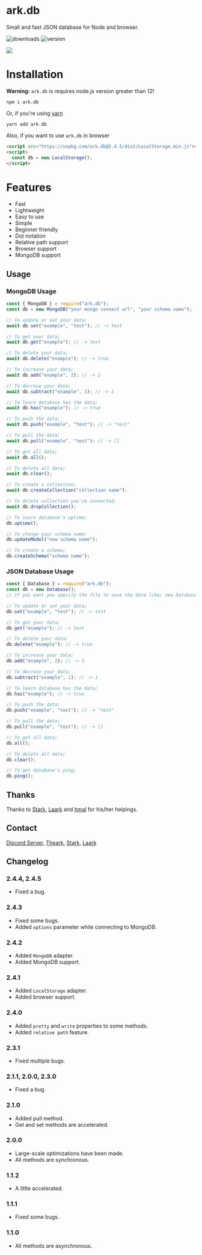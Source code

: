 # ark.db
Small and fast JSON database for Node and browser.

![downloads](http://img.shields.io/npm/dm/ark.db.svg?style=flat) ![version](https://img.shields.io/npm/v/ark.db?color=%2351F9C0&label=version)

<img src="https://nodei.co/npm/ark.db.png?downloads=true&downloadRank=true&stars=true">

# Installation
**Warning:** `ark.db` is requires node.js version greater than 12!
```
npm i ark.db
```

Or, if you're using [yarn](https://yarnpkg.com/)

```
yarn add ark.db
```

Also, if you want to use `ark.db` in browser

```html
<script src="https://unpkg.com/ark.db@2.4.5/dist/LocalStorage.min.js"></script>
<script>
  const db = new LocalStorage();
</script> 
```

# Features

-   Fast
-   Lightweight
-   Easy to use
-   Simple
-   Beginner friendly
-   Dot notation
-   Relative path support
-   Browser support
-   MongoDB support

## Usage

### MongoDB Usage

```js
const { MongoDB } = require("ark.db");
const db = new MongoDB("your mongo connect url", "your schema name");

// To update or set your data;
await db.set("example", "test"); // -> test

// To get your data;
await db.get("example"); // -> test

// To delete your data;
await db.delete("example"); // -> true

// To increase your data;
await db.add("example", 2); // -> 2

// To decrase your data;
await db.subtract("example", 1); // -> 1

// To learn database has the data;
await db.has("example"); // -> true

// To push the data;
await db.push("example", "test"); // -> "test"

// To pull the data;
await db.pull("example", "test"); // -> []

// To get all data;
await db.all();

// To delete all data;
await db.clear();

// To create a collection;
await db.createCollection("collection name");

// To delete collection you've connected;
await db.dropCollection();

// To learn database's uptime;
db.uptime();

// To change your schema name;
db.updateModel("new schema name");

// To create a schema;
db.createSchema("schema name");

```

### JSON Database Usage

```js
const { Database } = require("ark.db");
const db = new Database();
// If you want you specify the file to save the data like; new Database("myDatas");

// To update or set your data;
db.set("example", "test"); // -> test

// To get your data;
db.get("example"); // -> test

// To delete your data;
db.delete("example"); // -> true

// To increase your data;
db.add("example", 2); // -> 2

// To decrase your data;
db.subtract("example", 1); // -> 1

// To learn database has the data;
db.has("example"); // -> true

// To push the data;
db.push("example", "test"); // -> "test"

// To pull the data;
db.pull("example", "test"); // -> []

// To get all data;
db.all();

// To delete all data;
db.clear();

// To get database's ping;
db.ping();
```

## Thanks

Thanks to [Stark](https://discord.com/users/332926821706498063), [Laark](https://discord.com/users/814919032884428840) and [hmal](https://discord.com/users/337967184070311936) for his/her helpings.

## Contact

[Discord Server](https://discord.gg/UEPcFtytcc), [Theark](https://discord.com/users/350976460313329665), [Stark](https://discord.com/users/332926821706498063), [Laark](https://discord.com/users/814919032884428840)

## Changelog

### 2.4.4, 2.4.5

-   Fixed a bug.

### 2.4.3

-   Fixed some bugs.
-   Added `options` parameter while connecting to MongoDB.

### 2.4.2

-   Added `MongoDB` adapter.
-   Added MongoDB support.

### 2.4.1

-   Added `LocalStorage` adapter.
-   Added browser support.

### 2.4.0

-   Added `pretty` and `write` properties to some methods.
-   Added `relative path` feature.

### 2.3.1

-   Fixed multiple bugs.

### 2.1.1, 2.0.0, 2.3.0

-   Fixed a bug.

### 2.1.0

-   Added pull method.
-   Get and set methods are accelerated.

### 2.0.0

-   Large-scale optimizations have been made.
-   All methods are synchronous.

### 1.1.2

-   A little accelerated.

### 1.1.1

-   Fixed some bugs.

### 1.1.0

-   All methods are asynchronous.
